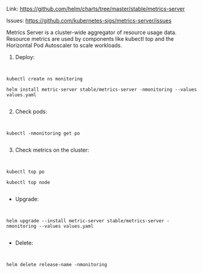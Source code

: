 Link: https://github.com/helm/charts/tree/master/stable/metrics-server

Issues: https://github.com/kubernetes-sigs/metrics-server/issues

Metrics Server is a cluster-wide aggregator of resource usage data. Resource metrics are used by components like kubectl top and the Horizontal Pod Autoscaler to scale workloads.

1. Deploy:

<pre><code>

kubectl create ns monitoring

helm install metric-server stable/metrics-server -nmonitoring --values values.yaml

</code></pre>

2. Check pods: 

<pre><code>

kubectl -nmonitoring get po

</code></pre>

3. Check metrics on the cluster: 

<pre><code>

kubectl top po

kubectl top node

</code></pre>

- Upgrade: 

<pre><code>

helm upgrade --install metric-server stable/metrics-server -nmonitoring --values values.yaml

</code></pre>


- Delete:

<pre><code>

helm delete release-name -nmonitoring

</code></pre>